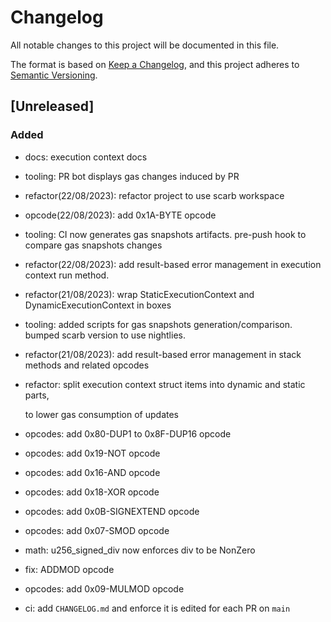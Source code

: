 # Changelog

All notable changes to this project will be documented in this file.

The format is based on [Keep a Changelog](https://keepachangelog.com/en/1.0.0/),
and this project adheres to
[Semantic Versioning](https://semver.org/spec/v2.0.0.html).

## [Unreleased]

### Added

- docs: execution context docs
- tooling: PR bot displays gas changes induced by PR
- refactor(22/08/2023): refactor project to use scarb workspace
- opcode(22/08/2023): add 0x1A-BYTE opcode
- tooling: CI now generates gas snapshots artifacts. pre-push hook to compare
  gas snapshots changes
- refactor(22/08/2023): add result-based error management in execution context
  run method.
- refactor(21/08/2023): wrap StaticExecutionContext and DynamicExecutionContext
  in boxes
- tooling: added scripts for gas snapshots generation/comparison. bumped scarb
  version to use nightlies.
- refactor(21/08/2023): add result-based error management in stack methods and
  related opcodes
- refactor: split execution context struct items into dynamic and static parts,

  to lower gas consumption of updates

- opcodes: add 0x80-DUP1 to 0x8F-DUP16 opcode
- opcodes: add 0x19-NOT opcode
- opcodes: add 0x16-AND opcode
- opcodes: add 0x18-XOR opcode
- opcodes: add 0x0B-SIGNEXTEND opcode
- opcodes: add 0x07-SMOD opcode
- math: u256_signed_div now enforces div to be NonZero
- fix: ADDMOD opcode
- opcodes: add 0x09-MULMOD opcode
- ci: add `CHANGELOG.md` and enforce it is edited for each PR on `main`
